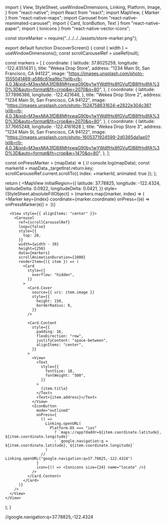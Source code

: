 import {
  View,
  StyleSheet,
  useWindowDimensions,
  Linking,
  Platform,
  Image,
} from "react-native";
import React from "react";
import MapView, { Marker } from "react-native-maps";
import Carousel from "react-native-reanimated-carousel";
import { Card, IconButton, Text } from "react-native-paper";
import { Ionicons } from "react-native-vector-icons";

const storeMarker = require("../../../../assets/store-marker.png");

export default function DiscoverScreen() {
  const { width } = useWindowDimensions();
  const scrollCarouselRef = useRef(null);

  const markers = [
    {
      coordinate: { latitude: 37.8025259, longitude: -122.4351431 },
      title: "Wekea Drop Store",
      address: "1234 Main St, San Francisco, CA 94122",
      image:
        "https://images.unsplash.com/photo-1555041469-a586c61ea9bc?ixlib=rb-4.0.3&ixid=M3wxMjA3fDB8MHxwaG90by1wYWdlfHx8fGVufDB8fHx8fA%3D%3D&auto=format&fit=crop&w=2070&q=80",
    },
    {
      coordinate: {
        latitude: 37.7896386,
        longitude: -122.421646,
      },
      title: "Wekea Drop Store 2",
      address: "1234 Main St, San Francisco, CA 94122",
      image:
        "https://images.unsplash.com/photo-1524758631624-e2822e304c36?ixlib=rb-4.0.3&ixid=M3wxMjA3fDB8MHxwaG90by1wYWdlfHx8fGVufDB8fHx8fA%3D%3D&auto=format&fit=crop&w=2070&q=80",
    },
    {
      coordinate: { latitude: 37.7665248, longitude: -122.4161628 },
      title: "Wekea Drop Store 3",
      address: "1234 Main St, San Francisco, CA 94122",
      image:
        "https://images.unsplash.com/photo-1605371924599-2d0365da1ae0?ixlib=rb-4.0.3&ixid=M3wxMjA3fDB8MHxwaG90by1wYWdlfHx8fGVufDB8fHx8fA%3D%3D&auto=format&fit=crop&w=1470&q=80",
    },
  ];

  const onPressMarker = (mapData) => {
    // console.log(mapData);
    const markerId = mapData._targetInst.return.key;
    scrollCarouselRef.current.scrollTo({ index: +markerId, animated: true });
  };

  return (
    <View style={StyleSheet.absoluteFillObject}>
      <MapView
        initialRegion={{
          latitude: 37.78825,
          longitude: -122.4324,
          latitudeDelta: 0.0922,
          longitudeDelta: 0.0421,
        }}
        style={StyleSheet.absoluteFillObject}
      >
        {markers.map((marker, index) => (
          <Marker
            key={index}
            coordinate={marker.coordinate}
            onPress={(e) => onPressMarker(e)}
          >
            <Image source={storeMarker} />
          </Marker>
        ))}
      </MapView>

      <View style={{ alignItems: "center" }}>
        <Carousel
          ref={scrollCarouselRef}
          loop={false}
          style={{
            top: 20,
          }}
          width={width - 30}
          height={250}
          data={markers}
          scrollAnimationDuration={1000}
          renderItem={({ item }) => (
            <Card
              style={{
                overflow: "hidden",
              }}
            >
              <Card.Cover
                source={{ uri: item.image }}
                style={{
                  height: 150,
                  borderRadius: 0,
                }}
              />

              <Card.Content
                style={{
                  padding: 16,
                  flexDirection: "row",
                  justifyContent: "space-between",
                  alignItems: "center",
                }}
              >
                <View>
                  <Text
                    style={{
                      fontSize: 18,
                      fontWeight: "500",
                    }}
                  >
                    {item.title}
                  </Text>
                  <Text>{item.address}</Text>
                </View>
                <IconButton
                  mode="outlined"
                  onPress={
                    () =>
                      Linking.openURL(
                        Platform.OS === "ios"
                          ? `maps://app?daddr=${item.coordinate.latitude}, ${item.coordinate.longitude}`
                          : `google.navigation:q = ${item.coordinate.latitude}, ${item.coordinate.longitude}`
                      )
                    // Linking.openURL("google.navigation:q=37.78825,-122.4324")
                  }
                  icon={() => <Ionicons size={24} name="locate" />}
                />
              </Card.Content>
            </Card>
          )}
        />
      </View>
    </View>
  );
}

//google.navigation:q=37.78825,-122.4324
